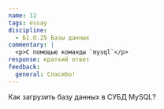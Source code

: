 ```yaml
---
name: 12
tags: essay
discipline:
  - Б1.О.25 Базы данных
commentary: |
  <p>С помощью команды `mysql`</p>
response: краткий ответ
feedback:
  general: Cпасибо!
---
```


Как загрузить базу данных в СУБД MySQL?